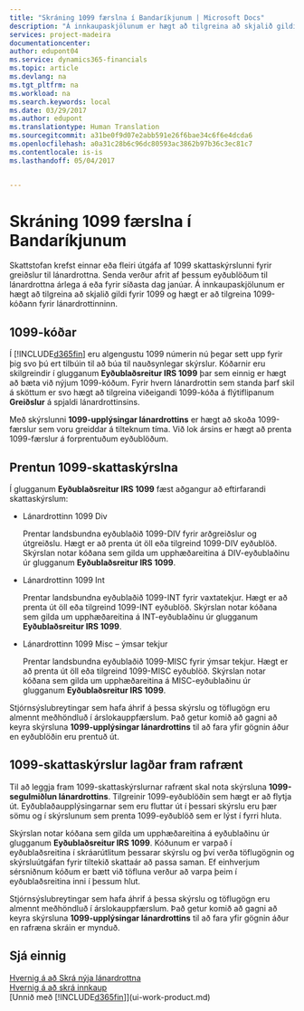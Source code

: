 ```yaml
---
title: "Skráning 1099 færslna í Bandaríkjunum | Microsoft Docs"
description: "Á innkaupaskjölunum er hægt að tilgreina að skjalið gildi fyrir 1099 og hægt er að tilgreina 1099-kóðann fyrir lánardrottinninn."
services: project-madeira
documentationcenter: 
author: edupont04
ms.service: dynamics365-financials
ms.topic: article
ms.devlang: na
ms.tgt_pltfrm: na
ms.workload: na
ms.search.keywords: local
ms.date: 03/29/2017
ms.author: edupont
ms.translationtype: Human Translation
ms.sourcegitcommit: a31be0f9d07e2abb591e26f6bae34c6f6e4dcda6
ms.openlocfilehash: a0a31c28b6c96dc80593ac3862b97b36c3ec81c7
ms.contentlocale: is-is
ms.lasthandoff: 05/04/2017


---
```

# <a name="reporting-1099-transactions-in-the-us"></a>Skráning 1099 færslna í Bandaríkjunum
Skattstofan krefst einnar eða fleiri útgáfa af 1099 skattaskýrslunni fyrir greiðslur til lánardrottna. Senda verður afrit af þessum eyðublöðum til lánardrottna árlega á eða fyrir síðasta dag janúar. Á innkaupaskjölunum er hægt að tilgreina að skjalið gildi fyrir 1099 og hægt er að tilgreina 1099-kóðann fyrir lánardrottinninn.  

## <a name="1099-codes"></a>1099-kóðar
Í [!INCLUDE[d365fin](includes/d365fin_md.md)] eru algengustu 1099 númerin nú þegar sett upp fyrir þig svo þú ert tilbúin til að búa til nauðsynlegar skýrslur. Kóðarnir eru skilgreindir í glugganum **Eyðublaðsreitur IRS 1099** þar sem einnig er hægt að bæta við nýjum 1099-kóðum. Fyrir hvern lánardrottin sem standa þarf skil á sköttum er svo hægt að tilgreina viðeigandi 1099-kóða á flýtiflipanum **Greiðslur** á spjaldi lánardrottinsins.  

Með skýrslunni **1099-upplýsingar lánardrottins** er hægt að skoða 1099-færslur sem voru greiddar á tilteknum tíma. Við lok ársins er hægt að prenta 1099-færslur á forprentuðum eyðublöðum.  

## <a name="printing-1099-tax-forms"></a>Prentun 1099-skattaskýrslna
Í glugganum **Eyðublaðsreitur IRS 1099** fæst aðgangur að eftirfarandi skattaskýrslum:  

* Lánardrottinn 1099 Div  

  Prentar landsbundna eyðublaðið 1099-DIV fyrir arðgreiðslur og útgreiðslu. Hægt er að prenta út öll eða tilgreind 1099-DIV eyðublöð. Skýrslan notar kóðana sem gilda um upphæðareitina á DIV-eyðublaðinu úr glugganum **Eyðublaðsreitur IRS 1099**.  
* Lánardrottinn 1099 Int  

  Prentar landsbundna eyðublaðið 1099-INT fyrir vaxtatekjur. Hægt er að prenta út öll eða tilgreind 1099-INT eyðublöð. Skýrslan notar kóðana sem gilda um upphæðareitina á INT-eyðublaðinu úr glugganum **Eyðublaðsreitur IRS 1099**.  
* Lánardrottinn 1099 Misc – ýmsar tekjur  

  Prentar landsbundna eyðublaðið 1099-MISC fyrir ýmsar tekjur. Hægt er að prenta út öll eða tilgreind 1099-MISC eyðublöð. Skýrslan notar kóðana sem gilda um upphæðareitina á MISC-eyðublaðinu úr glugganum **Eyðublaðsreitur IRS 1099**.  

Stjórnsýslubreytingar sem hafa áhrif á þessa skýrslu og töflugögn eru almennt meðhöndluð í árslokauppfærslum.
Það getur komið að gagni að keyra skýrsluna **1099-upplýsingar lánardrottins** til að fara yfir gögnin áður en eyðublöðin eru prentuð út.

## <a name="submitting-1099-tax-forms-electronically"></a>1099-skattaskýrslur lagðar fram rafrænt
Til að leggja fram 1099-skattaskýrslurnar rafrænt skal nota skýrsluna **1099-segulmiðlun lánardrottins**. Tilgreinir 1099-eyðublöðin sem hægt er að flytja út. Eyðublaðaupplýsingarnar sem eru fluttar út í þessari skýrslu eru þær sömu og í skýrslunum sem prenta 1099-eyðublöð sem er lýst í fyrri hluta.  

Skýrslan notar kóðana sem gilda um upphæðareitina á eyðublaðinu úr glugganum **Eyðublaðsreitur IRS 1099**. Kóðunum er varpað í eyðublaðsreitina í skráarútlitum þessarar skýrslu og því verða töflugögnin og skýrsluútgáfan fyrir tiltekið skattaár að passa saman. Ef einhverjum sérsniðnum kóðum er bætt við töfluna verður að varpa þeim í eyðublaðsreitina inni í þessum hlut.  

Stjórnsýslubreytingar sem hafa áhrif á þessa skýrslu og töflugögn eru almennt meðhöndluð í árslokauppfærslum.
Það getur komið að gagni að keyra skýrsluna **1099-upplýsingar lánardrottins** til að fara yfir gögnin áður en rafræna skráin er mynduð.  

## <a name="see-also"></a>Sjá einnig
[Hvernig á að Skrá nýja lánardrottna](purchasing-how-register-new-vendors.md)  
[Hvernig á að skrá innkaup](purchasing-how-record-purchases.md)  
[Unnið með [!INCLUDE[d365fin](includes/d365fin_md.md)]](ui-work-product.md)  

